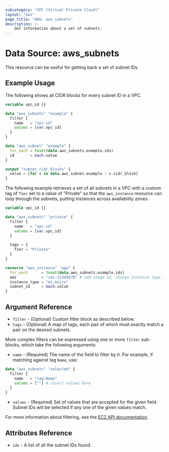 ```yaml
---
subcategory: "VPC (Virtual Private Cloud)"
layout: "aws"
page_title: "AWS: aws_subnets"
description: |-
    Get information about a set of subnets.
---
```


# Data Source: aws_subnets

This resource can be useful for getting back a set of subnet IDs.

## Example Usage

The following shows all CIDR blocks for every subnet ID in a VPC.

```terraform
variable vpc_id {}

data "aws_subnets" "example" {
  filter {
    name   = "vpc-id"
    values = [var.vpc_id]
  }
}

data "aws_subnet" "example" {
  for_each = toset(data.aws_subnets.example.ids)
  id       = each.value
}

output "subnet_cidr_blocks" {
  value = [for s in data.aws_subnet.example : s.cidr_block]
}
```

The following example retrieves a set of all subnets in a VPC with a custom
tag of `Tier` set to a value of "Private" so that the `aws_instance` resource
can loop through the subnets, putting instances across availability zones.

```terraform
variable vpc_id {}

data "aws_subnets" "private" {
  filter {
    name   = "vpc-id"
    values = [var.vpc_id]
  }

  tags = {
    Tier = "Private"
  }
}

resource "aws_instance" "app" {
  for_each      = toset(data.aws_subnets.example.ids)
  ami           = "cmi-12345678" # add image id, change instance type if needed
  instance_type = "m1.micro"
  subnet_id     = each.value
}
```

## Argument Reference

* `filter` - (Optional) Custom filter block as described below.
* `tags` - (Optional) A map of tags, each pair of which must exactly match
  a pair on the desired subnets.

More complex filters can be expressed using one or more `filter` sub-blocks,
which take the following arguments:

* `name` - (Required) The name of the field to filter by it.
  For example, if matching against tag `Name`, use:

```terraform
data "aws_subnets" "selected" {
  filter {
    name   = "tag:Name"
    values = [""] # insert values here
  }
}
```

* `values` - (Required) Set of values that are accepted for the given field.
  Subnet IDs will be selected if any one of the given values match.

For more information about filtering, see the [EC2 API documentation][describe-subnets].

## Attributes Reference

* `ids` - A list of all the subnet IDs found.

[describe-subnets]: https://docs.cloud.croc.ru/en/api/ec2/subnets/DescribeSubnets.html
[tf-subnet]: subnet.html

